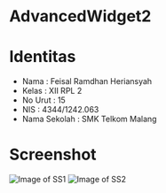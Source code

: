 # AdvancedWidget2

# Identitas
* Nama : Feisal Ramdhan Heriansyah
* Kelas : XII RPL 2
* No Urut : 15
* NIS : 4344/1242.063
* Nama Sekolah : SMK Telkom Malang

# Screenshot
![Image of SS1](http://imageshack.com/a/img924/3361/ljAC71.jpg)
![Image of SS2](http://imageshack.com/a/img922/3/vxGziX.jpg)
